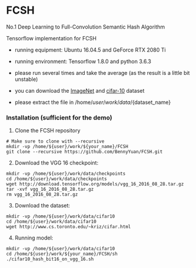 # FCSH 
No.1 Deep Learning to Full-Convolution Semantic Hash Algorithm

Tensorflow implementation for FCSH
- running equipment: Ubuntu 16.04.5 and GeForce RTX 2080 Ti

- running environment: Tensorflow 1.8.0 and python 3.6.3

- please run several times and take the average (as the result is a little bit unstable)

- you can download the [ImageNet](https://github.com/thuml/HashNet/tree/master/caffe) and [cifar-10](http://www.cs.toronto.edu/~kriz/cifar.html) dataset  

- please extract the file in /home/${user}/work/data/${dataset_name}

### Installation (sufficient for the demo)

1. Clone the FCSH repository
  ```Shell
  # Make sure to clone with --recursive
  mkdir -vp /home/${user}/work/${your_name}/FCSH
  git clone --recursive https://github.com/BennyYuan/FCSH.git
  ```

2. Download the VGG 16 checkpoint:
  ```Shell  
  mkdir -vp /home/${user}/work/data/checkpoints
  cd /home/${user}/work/data/checkpoints
  wget http://download.tensorflow.org/models/vgg_16_2016_08_28.tar.gz
  tar -xvf vgg_16_2016_08_28.tar.gz
  rm vgg_16_2016_08_28.tar.gz
  ```
    
3. Download the dataset:
  ```Shell
  mkdir -vp /home/${user}/work/data/cifar10
  cd /home/${user}/work/data/cifar10
  wget http://www.cs.toronto.edu/~kriz/cifar.html
  ```
   
       
4. Running model:
  ```Shell
  mkdir -vp /home/${user}/work/data/cifar10
  cd /home/${user}/work/${your_name}/FCSH/sh
  ./cifar10_hash_bit16_on_vgg_16.sh
  ```
    


